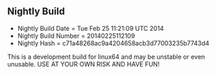 
Nightly Build
------------------------------

* Nightly Build Date = Tue Feb 25 11:21:09 UTC 2014
* Nightly Build Number = 20140225112109
* Nightly Hash = c71a48268ac9a4204658acb3d77003235b7743d4

This is a development build for linux64 and may be unstable or even unusable.
USE AT YOUR OWN RISK AND HAVE FUN!

